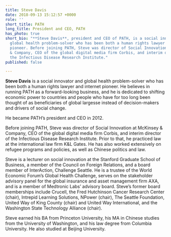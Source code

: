 ```yaml
---
title: Steve Davis
date: 2018-09-13 15:12:57 +0000
role: ''
short_title: PATH
long_title: President and CEO, PATH
has_photo: true
short_bio: "**Steve Davis**, president and CEO of PATH, is a social innovator and
  global health problem-solver who has been both a human rights lawyer and internet
  pioneer. Before joining PATH, Steve was director of Social Innovation at McKinsey
  & Company, CEO of the global digital media firm Corbis, and interim director of
  the Infectious Disease Research Institute."
published: false

---
```

**Steve Davis** is a social innovator and global health problem-solver who has been both a human rights lawyer and internet pioneer. He believes in running PATH as a forward-looking business, and he is dedicated to shifting economic power to countries and people who have for too long been thought of as beneficiaries of global largesse instead of decision-makers and drivers of social change.  
  
He became PATH’s president and CEO in 2012.  
  
Before joining PATH, Steve was director of Social Innovation at McKinsey & Company, CEO of the global digital media firm Corbis, and interim director of the Infectious Disease Research Institute. Prior to that, he practiced law at the international law firm K&L Gates. He has also worked extensively on refugee programs and policies, as well as Chinese politics and law.  
  
Steve is a lecturer on social innovation at the Stanford Graduate School of Business, a member of the Council on Foreign Relations, and a board member of InterAction, Challenge Seattle. He is a trustee of the World Economic Forum’s Global Health Challenge, serves on the stakeholder advisory panel for the global insurance and asset management firm AXA, and is a member of Medtronic Labs’ advisory board. Steve’s former board memberships include Crucell, the Fred Hutchinson Cancer Research Center (chair), Intrepid Learning Solutions, NPower (chair), The Seattle Foundation, United Way of King County (chair) and United Way International, and the Washington State Technology Alliance (chair).  
  
Steve earned his BA from Princeton University, his MA in Chinese studies from the University of Washington, and his law degree from Columbia University. He also studied at Beijing University.